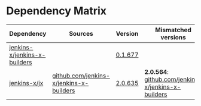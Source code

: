 # Dependency Matrix

Dependency | Sources | Version | Mismatched versions
---------- | ------- | ------- | -------------------
[jenkins-x/jenkins-x-builders](https://github.com/jenkins-x/jenkins-x-builders.git) |  | [0.1.677]() | 
[jenkins-x/jx](https://github.com/jenkins-x/jx.git) | [github.com/jenkins-x/jenkins-x-builders](https://github.com/jenkins-x/jenkins-x-builders) | [2.0.635](https://github.com/jenkins-x/jx/releases/tag/v2.0.635) | **2.0.564**: [github.com/jenkins-x/jenkins-x-builders](https://github.com/jenkins-x/jenkins-x-builders)
